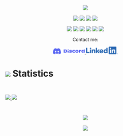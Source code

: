 <p align="center">
  <img src="https://readme-typing-svg.herokuapp.com?lines=Hi,+I'm+Ruchit.;I+love+open-source.;I+love+coding;I+love+learning.;I+love+competitive+programming;&center=true&width=500&height=50">
</p>


<p>
<div align="center">
  <img src="https://img.shields.io/badge/Python-3670A0?style=for-the-badge&logo=python&logoColor=ffdd54">
  <img src="https://img.shields.io/badge/JavaScript-000000.svg?style=for-the-badge&logo=javascript&logoColor=F7E017">
  <img src="https://img.shields.io/badge/HTML5-F26624.svg?style=for-the-badge&logo=html5&logoColor=white">
  <img src="https://img.shields.io/badge/CSS-2465F1.svg?style=for-the-badge&logo=CSS3&logoColor=white">
</div>
</p>

<p>
<div align="center">
  <img src="https://img.shields.io/badge/C-black?style=for-the-badge&logo=C&logoColor=white">
  <img src="https://img.shields.io/badge/C++-%23092E20.svg?style=for-the-badge&logo=c++&logoColor=white">
  <img src="https://img.shields.io/badge/Java-%23121011.svg?style=for-the-badge&logo=Java&logoColor=white">
  <img src="https://img.shields.io/badge/Git-%23F05033.svg?style=for-the-badge&logo=git&logoColor=white">
  <img src="https://img.shields.io/badge/Bash Script-%23181717.svg?style=for-the-badge&logo=bash&logoColor=white">	
  <img src="https://img.shields.io/badge/Linux-%23F5792A.svg?style=for-the-badge&logo=Linux&logoColor=white">
</div>
</p>

<p align="center">Contact me:</p>
<p>
<div align="center">
	<a href="https://discord.com/users/1057349997617754122" rel="nofollow">
	 	<img alt="Ruchit Jagodara's Discord" width="100px" src="discord-logo-blue.svg" style="max-width: 100%;">
	</a>
	<a href="https://www.linkedin.com/in/ruchit-jagodara-8905b1279/" rel="nofollow">
  		<img alt="Ruchit Jagodara's LinkedIn" width="100px" src="LI-Logo.png" style="max-width: 100%;">
	</a>
</div>
</p>

# <img src="https://media4.giphy.com/media/MIGbtLZoVjbl0bYbAd/giphy.gif?cid=ecf05e472t2h0i8d7dcjaoau9iqtchhr899hxmpxzzgc7lyw&rid=giphy.gif" width="30"> Statistics

<br/>
<p align="left">
  <a href="https://ruchitjagodara.github.io/Quarto-Website-Blog/">
    <img width="49.5%" src="https://github-readme-stats.vercel.app/api?username=RuchitJagodara&show_icons=true&include_all_commits=true&theme=radical&hide_border=true">
    <img width="49.5%" src="https://github-readme-streak-stats.herokuapp.com/?user=torrinworx&theme=radical&hide_border=true">		  
  </a>
</p>
<br>

<p align="center">
  <a href="https://ruchitjagodara.github.io/Quarto-Website-Blog/">
    <img width="49.5%" src="https://github-readme-stats.vercel.app/api/top-langs/?username=RuchitJagodara&theme=radical&bg_color=282828&hide_border=true&include_all_commits=true&count_private=true&layout=compact">
  </a>
</p>

<p align="center"><img src="https://profile-counter.glitch.me/{RuchitJagodara}/count.svg"></p>
